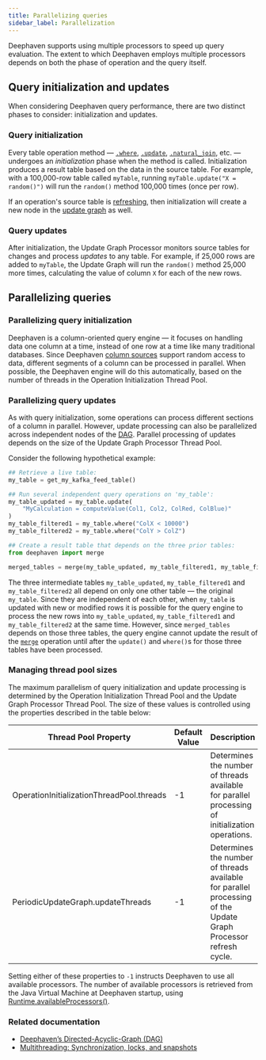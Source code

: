 ```yaml
---
title: Parallelizing queries
sidebar_label: Parallelization
---
```


Deephaven supports using multiple processors to speed up query evaluation. The extent to which Deephaven employs
multiple processors depends on both the phase of operation and the query itself.

## Query initialization and updates

When considering Deephaven query performance, there are two distinct phases to consider: initialization and updates.

### Query initialization

Every table operation method — [`.where`](../../reference/table-operations/filter/where.md),
[`.update`](../../reference/table-operations/select/update.md),
[`.natural_join`](../../reference/table-operations/join/natural-join.md), etc. — undergoes an _initialization_ phase
when the method is called. Initialization produces a result table based on the data in the source table. For example,
with a 100,000-row table called `myTable`, running `myTable.update("X = random()")` will run the `random()` method
100,000 times (once per row).

If an operation's source table is
[refreshing](https://deephaven.io/core/javadoc/io/deephaven/engine/table/impl/BaseTable.html#isRefreshing()),
then initialization will create a new node in the [update graph](../dag.md) as well.

### Query updates

After initialization, the Update Graph Processor monitors source tables for changes and process _updates_ to any
table. For example, if 25,000 rows are added to `myTable`, the Update Graph will run the `random()` method 25,000
more times, calculating the value of column `X` for each of the new rows.

## Parallelizing queries

### Parallelizing query initialization

Deephaven is a column-oriented query engine — it focuses on handling data one column at a time, instead of one row at
a time like many traditional databases. Since
Deephaven [column sources](/core/javadoc/io/deephaven/engine/table/ColumnSource.html) support random
access to data, different segments of a column can be processed in parallel. When possible, the Deephaven
engine will do this automatically, based on the number of threads in the Operation Initialization Thread Pool.

### Parallelizing query updates

As with query initialization, some operations can process different sections of a column in parallel. However, update
processing can also be parallelized across independent nodes of the [DAG](../dag.md). Parallel processing
of updates depends on the size of the Update Graph Processor Thread Pool.

Consider the following hypothetical example:

```python skip-test
## Retrieve a live table:
my_table = get_my_kafka_feed_table()

## Run several independent query operations on 'my_table':
my_table_updated = my_table.update(
    "MyCalculation = computeValue(Col1, Col2, ColRed, ColBlue)"
)
my_table_filtered1 = my_table.where("ColX < 10000")
my_table_filtered2 = my_table.where("ColY > ColZ")

## Create a result table that depends on the three prior tables:
from deephaven import merge

merged_tables = merge(my_table_updated, my_table_filtered1, my_table_filtered2)
```

The three intermediate tables `my_table_updated`, `my_table_filtered1` and `my_table_filtered2` all depend on only one
other table — the original `my_table`. Since they are independent of each other, when `my_table` is updated with new or
modified rows it is possible for the query engine to process the new rows into `my_table_updated`, `my_table_filtered1`
and `my_table_filtered2` at the same time. However, since `merged_tables` depends on those three tables, the query
engine cannot update the result of the [`merge`](../../reference/table-operations/merge/merge.md) operation until after
the `update()` and `where()`s for those three tables have been processed.

### Managing thread pool sizes

The maximum parallelism of query initialization and update processing is determined by the Operation Initialization
Thread Pool and the Update Graph Processor Thread Pool. The size of these values is controlled using the properties
described in the table below:

| Thread Pool Property                      | Default Value | Description                                                                                                     |
| ----------------------------------------- | ------------- | --------------------------------------------------------------------------------------------------------------- |
| OperationInitializationThreadPool.threads | -1            | Determines the number of threads available for parallel processing of initialization operations.                |
| PeriodicUpdateGraph.updateThreads         | -1            | Determines the number of threads available for parallel processing of the Update Graph Processor refresh cycle. |

Setting either of these properties to `-1` instructs Deephaven to use all available processors. The number of available
processors is retrieved from the Java Virtual Machine at Deephaven startup,
using [Runtime.availableProcessors()](https://docs.oracle.com/en/java/javase/11/docs/api/java.base/java/lang/Runtime.html#availableProcessors()).

### Related documentation

- [Deephaven’s Directed-Acyclic-Graph (DAG)](../dag.md)
- [Multithreading: Synchronization, locks, and snapshots](./engine-locking.md)
